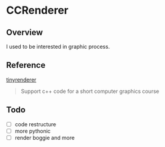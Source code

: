 # CCRenderer

## Overview

I used to be interested in graphic process.

## Reference

[tinyrenderer](https://github.com/ssloy/tinyrenderer/wiki)

> Support c++ code for a short computer graphics course

## Todo

- [ ] code restructure
- [ ] more pythonic
- [ ] render boggie and more
